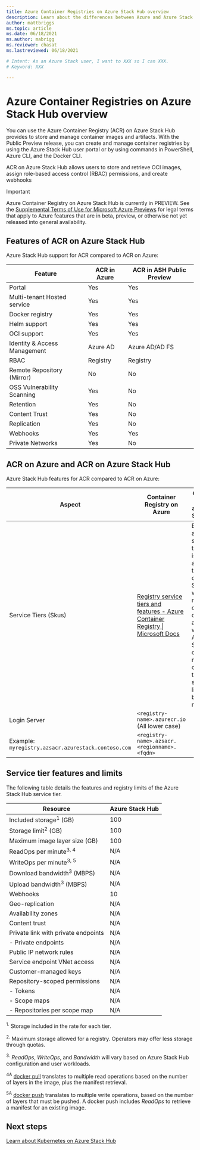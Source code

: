 ```yaml
---
title: Azure Container Registries on Azure Stack Hub overview 
description: Learn about the differences between Azure and Azure Stack Hub with Azure Container Registries.
author: mattbriggs
ms.topic: article
ms.date: 06/18/2021
ms.author: mabrigg
ms.reviewer: chasat
ms.lastreviewed: 06/18/2021

# Intent: As an Azure Stack user, I want to XXX so I can XXX.
# Keyword: XXX

---
```


# Azure Container Registries on Azure Stack Hub overview

You can use the Azure Container Registry (ACR) on Azure Stack Hub provides to 
store and manage container images and artifacts. With the Public Preview release, you can 
create and manage container registries by using the Azure Stack Hub user portal 
or by using commands in PowerShell, Azure CLI, and the Docker CLI.

ACR on Azure Stack Hub allows users to store and retrieve OCI images, assign role-based 
access control (RBAC) permissions, and create webhooks

> [!IMPORTANT]
> Azure Container Registry on Azure Stack Hub is currently in PREVIEW.
> See the [Supplemental Terms of Use for Microsoft Azure Previews](https://azure.microsoft.com/support/legal/preview-supplemental-terms/) 
for legal terms that apply to Azure features that are in beta, preview, or otherwise not 
yet released into general availability.

## Features of ACR on Azure Stack Hub

Azure Stack Hub support for ACR compared to ACR on Azure:

| Feature                      | ACR in Azure | ACR in ASH Public Preview |
|------------------------------|--------------|---------------------------|
| Portal                       | Yes          | Yes                       |
| Multi-tenant Hosted service  | Yes          | Yes                       |
| Docker registry              | Yes          | Yes                       |
| Helm support                 | Yes          | Yes                       |
| OCI support                  | Yes          | Yes                       |
| Identity & Access Management | Azure AD     | Azure AD/AD FS                  |
| RBAC                         | Registry     | Registry                  |
| Remote Repository (Mirror)   | No           | No                        |
| OSS Vulnerability Scanning   | Yes          | No                        |
| Retention                    | Yes          | No                        |
| Content Trust                | Yes          | No                        |
| Replication                  | Yes          | No                        |
| Webhooks                     | Yes          | Yes                       |
| Private Networks             | Yes          | No                        |

## ACR on Azure and ACR on Azure Stack Hub

Azure Stack Hub features for ACR compared to ACR on Azure:

| Aspect | Container Registry on Azure | Container Registry and Azure Stack Hub |
| --- | --- | --- |
| Service Tiers (Skus) | [Registry service tiers and features - Azure Container Registry \| Microsoft Docs](https://azure/container-registry/container-registry-skus) | By default a single service tier (Sku) is available to create on Azure Stack Hub with a maximum of 100 GB of storage and 10 webhooks. Azure Stack Hub operators may customize that storage limit lower based on needs. |
| Login Server         | `<registry-name>.azurecr.io`<br>(All lower case)<br>
Example: `myregistry.azsacr.azurestack.contoso.com`| `<registry-name>.azsacr.<regionname>.<fqdn>` |

## Service tier features and limits

The following table details the features and registry limits of the Azure Stack Hub service tier.

| Resource                            | Azure Stack Hub |
|-------------------------------------|-----------------|
| Included storage<sup>1</sup> (GB)             | 100             |
| Storage limit<sup>2</sup> (GB)                | 100             |
| Maximum image layer size (GB)      | 100             |
| ReadOps per minute<sup>3, 4</sup>              | N/A             |
| WriteOps per minute<sup>3, 5</sup>            | N/A             |
| Download bandwidth<sup>3</sup> (MBPS)          | N/A             |
| Upload bandwidth<sup>3</sup> (MBPS)           | N/A             |
| Webhooks                            | 10              |
| Geo-replication                     | N/A             |
| Availability zones                  | N/A             |
| Content trust                       | N/A             |
| Private link with private endpoints | N/A             |
|  - Private endpoints                 | N/A             |
| Public IP network rules             | N/A             |
| Service endpoint VNet access        | N/A             |
| Customer-managed keys               | N/A             |
| Repository-scoped permissions       | N/A             |
|  - Tokens                            | N/A             |
|  - Scope maps                        | N/A             |
|  - Repositories per scope map        | N/A             |

<sup>1.</sup> Storage included in the rate for each tier.

<sup>2.</sup> Maximum storage allowed for a registry. Operators may offer less storage through quotas.

<sup>3.</sup> *ReadOps*, *WriteOps*, and *Bandwidth* will vary based on Azure Stack Hub configuration and user workloads.

<sup>4A</sup> [docker pull](https://docs.docker.com/registry/spec/api/#pulling-an-image) translates to multiple read operations based on the number of layers in the image, plus the manifest retrieval.

<sup>5A</sup> [docker push](https://docs.docker.com/registry/spec/api/#pushing-an-image) translates to multiple write operations, based on the number of layers that must be pushed. A docker push includes *ReadOps* to retrieve a manifest for an existing image.

## Next steps

[Learn about Kubernetes on Azure Stack Hub](azure-stack-kubernetes-aks-engine-overview.md)
